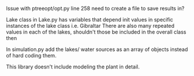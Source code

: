 Issue with ptreeopt/opt.py line 258
need to create a file to save results in?

Lake class in Lake.py has variables that depend init values in specific instances of the lake class i.e. Gibraltar
There are also many repeated values in each of the lakes, shouldn't those be included in the overall class then

In simulation.py add the lakes/ water sources as an array of objects instead of hard coding them.

This library doesn't include modeling the plant in detail.